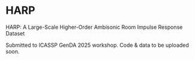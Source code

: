# HARP
HARP: A Large-Scale Higher-Order Ambisonic Room Impulse Response Dataset

Submitted to ICASSP GenDA 2025 workshop.
Code & data to be uploaded soon.
